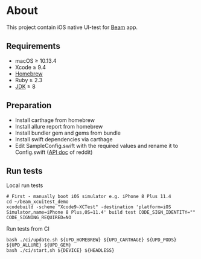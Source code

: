 # About
This project contain iOS native UI-test for [Beam](https://beamreddit.com) app.

## Requirements

* macOS ≥ 10.13.4
* Xcode ≥ 9.4
* [Homebrew](https://brew.sh)
* Ruby ≥ 2.3 
* [JDK](http://www.oracle.com/technetwork/java/javase/downloads/jdk8-downloads-2133151.html) ≥ 8

## Preparation

* Install carthage from homebrew
* Install allure report from homebrew
* Install bundler gem and gems from bundle
* Install swift dependencies via carthage
* Edit SampleConfig.swift with the required values and rename it to Config.swift ([API doc](https://github.com/reddit-archive/reddit/wiki/OAuth2) of reddit)

## Run tests

Local run tests

    # First - manually boot iOS simulator e.g. iPhone 8 Plus 11.4
    cd ~/beam_xcuitest_demo
    xcodebuild -scheme "Xcode9-XCTest" -destination 'platform=iOS Simulator,name=iPhone 8 Plus,OS=11.4' build test CODE_SIGN_IDENTITY="" CODE_SIGNING_REQUIRED=NO


Run tests from CI
    
    bash ./ci/update.sh ${UPD_HOMEBREW} ${UPD_CARTHAGE} ${UPD_PODS} ${UPD_ALLURE} ${UPD_GEM}
    bash ./ci/start,sh ${DEVICE} ${HEADLESS}
    
